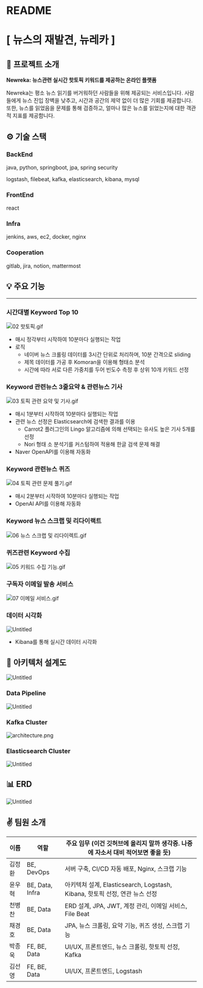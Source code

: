 # README

# [ 뉴스의 재발견, 뉴레카 ]

## 📰 프로젝트 소개

**Newreka: 뉴스관련 실시간 핫토픽 키워드를 제공하는 온라인 플랫폼**

Newreka는 평소 뉴스 읽기를 버거워하던 사람들을 위해 제공되는 서비스입니다. 사람들에게 뉴스 진입 장벽을 낮추고, 시간과 공간의 제약 없이 더 많은 기회를 제공합니다. 또한, 뉴스를 읽었음을 문제를 통해 검증하고, 얼마나 많은 뉴스를 읽었는지에 대한 객관적 지표를 제공함니다.

## ⚙️ 기술 스택

### BackEnd

java, python, springboot, jpa, spring security

logstash, filebeat, kafka, elasticsearch, kibana, mysql

### FrontEnd

react

### Infra

jenkins, aws, ec2, docker, nginx

### Cooperation

gitlab, jira, notion, mattermost

## 💡 주요 기능

---

### 시간대별 Keyword Top 10

![02 핫토픽.gif](C:\Users\SSAFY\Desktop\새%20폴더%20(4)\S09P22D103\resource\02_%ED%95%AB%ED%86%A0%ED%94%BD.gif)

- 매시 정각부터 시작하여 10분마다 실행되는 작업
- 로직
  - 네이버 뉴스 크롤링 데이터를 3시간 단위로 처리하며, 10분 간격으로 sliding
  - 제목 데이터를 가공 후 Komoran을 이용해 형태소 분석
  - 시간에 따라 서로 다른 가중치를 두어 빈도수 측정 후 상위 10개 키워드 선정

### Keyword 관련뉴스 3줄요약 & 관련뉴스 기사

![03 토픽 관련 요약 및 기사.gif](README%205c9a23c11bb248c79158dd2cccc96db3/03_%25ED%2586%25A0%25ED%2594%25BD_%25EA%25B4%2580%25EB%25A0%25A8_%25EC%259A%2594%25EC%2595%25BD_%25EB%25B0%258F_%25EA%25B8%25B0%25EC%2582%25AC.gif)

- 매시 1분부터 시작하여 10분마다 실행되는 작업
- 관련 뉴스 선정은 Elasticsearch에 검색한 결과를 이용
  - Carrot2 플러그인의 Lingo 알고리즘에 의해 선택되는 유사도 높은 기사 5개를 선정
  - Nori 형태 소 분석기를 커스텀하여 적용해 한글 검색 문제 해결
- Naver OpenAPI를 이용해 자동화

### Keyword 관련뉴스 퀴즈

![04 토픽 관련 문제 풀기.gif](README%205c9a23c11bb248c79158dd2cccc96db3/04_%25ED%2586%25A0%25ED%2594%25BD_%25EA%25B4%2580%25EB%25A0%25A8_%25EB%25AC%25B8%25EC%25A0%259C_%25ED%2592%2580%25EA%25B8%25B0.gif)

- 매시 2분부터 시작하여 10분마다 실행되는 작업
- OpenAI API를 이용해 자동화

### Keyword 뉴스 스크랩 및 리다이랙트

![06 뉴스 스크랩 및 리다이렉트.gif](README%205c9a23c11bb248c79158dd2cccc96db3/06_%25EB%2589%25B4%25EC%258A%25A4_%25EC%258A%25A4%25ED%2581%25AC%25EB%259E%25A9_%25EB%25B0%258F_%25EB%25A6%25AC%25EB%258B%25A4%25EC%259D%25B4%25EB%25A0%2589%25ED%258A%25B8.gif)

### 퀴즈관련 Keyword 수집

![05 키워드 수집 기능.gif](README%205c9a23c11bb248c79158dd2cccc96db3/05_%25ED%2582%25A4%25EC%259B%258C%25EB%2593%259C_%25EC%2588%2598%25EC%25A7%2591_%25EA%25B8%25B0%25EB%258A%25A5.gif)

### 구독자 이메일 발송 서비스

![07 이메일 서비스.gif](README%205c9a23c11bb248c79158dd2cccc96db3/07_%25EC%259D%25B4%25EB%25A9%2594%25EC%259D%25BC_%25EC%2584%259C%25EB%25B9%2584%25EC%258A%25A4.gif)

### 데이터 시각화

![Untitled](README%205c9a23c11bb248c79158dd2cccc96db3/Untitled.png)

- Kibana를 통해 실시간 데이터 시각화

## 📄 아키텍처 설계도

![Untitled](README%205c9a23c11bb248c79158dd2cccc96db3/Untitled%201.png)

### Data Pipeline

![Untitled](README%205c9a23c11bb248c79158dd2cccc96db3/Untitled%202.png)

### Kafka Cluster

![architecture.png](README%205c9a23c11bb248c79158dd2cccc96db3/architecture.png)

### Elasticsearch Cluster

![Untitled](README%205c9a23c11bb248c79158dd2cccc96db3/Untitled%203.png)

## 📊 ERD

![Untitled](README%205c9a23c11bb248c79158dd2cccc96db3/Untitled%204.png)

## ✌️ 팀원 소개

| 이름  | 역할              | 주요 임무 (이건 깃허브에 올리지 말까 생각중. 나중에 자소서 대비 적어보면 좋을 듯)           |
| --- | --------------- | ---------------------------------------------------------- |
| 김정환 | BE, DevOps      | 서버 구축, CI/CD 자동 배포, Nginx, 스크랩 기능                          |
| 윤우혁 | BE, Data, Infra | 아키텍쳐 설계, Elasticsearch, Logstash, Kibana, 핫토픽 선정, 연관 뉴스 선정 |
| 천병찬 | BE, Data        | ERD 설계, JPA, JWT, 계정 관리, 이메일 서비스, File Beat                |
| 채경호 | BE, Data        | JPA, 뉴스 크롤링, 요약 기능, 퀴즈 생성, 스크랩 기능                          |
| 박종욱 | FE, BE, Data    | UI/UX, 프론트엔드, 뉴스 크롤링, 핫토픽 선정, Kafka                        |
| 김선영 | FE, BE, Data    | UI/UX, 프론트엔드, Logstash                                     |